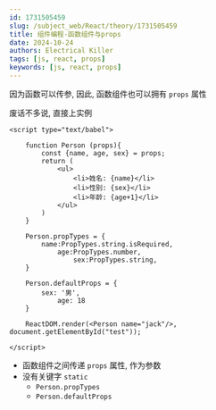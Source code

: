 ```yaml
---
id: 1731505459
slug: /subject_web/React/theory/1731505459
title: 组件编程-函数组件与props
date: 2024-10-24
authors: Electrical Killer
tags: [js, react, props]
keywords: [js, react, props]
---
```


因为函数可以传参, 因此, 函数组件也可以拥有 `props` 属性

废话不多说, 直接上实例

```react
<script type="text/babel">

    function Person (props){
        const {name, age, sex} = props;
        return (
            <ul>
                <li>姓名: {name}</li>
                <li>性别: {sex}</li>
                <li>年龄: {age+1}</li>
            </ul>
        )
    }

    Person.propTypes = {
        name:PropTypes.string.isRequired,
            age:PropTypes.number,
                sex:PropTypes.string,
    }

    Person.defaultProps = {
        sex: '男',
            age: 18
    }

    ReactDOM.render(<Person name="jack"/>, document.getElementById("test"));

</script>
```

- 函数组件之间传递 `props` 属性, 作为参数
- 没有关键字 `static`
    - `Person.propTypes`
    - `Person.defaultProps`